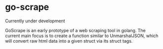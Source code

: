 # go-scrape


Currently under development

GoScrape is an early prototype of a web scraping tool in golang.
The current main focus is to create a function similar to UnmarshalJSON, which
will convert raw html data into a given struct via its struct tags.
